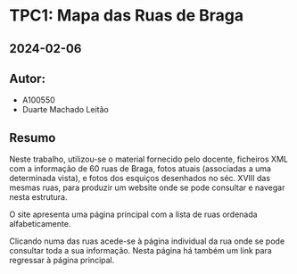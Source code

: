 # TPC1: Mapa das Ruas de Braga
## 2024-02-06

## Autor:
- A100550
- Duarte Machado Leitão

## Resumo

Neste trabalho, utilizou-se o material fornecido pelo docente, ficheiros XML com a informação de 60 ruas de Braga, fotos atuais (associadas a uma determinada vista), e fotos dos esquiços desenhados no séc. XVIII das mesmas ruas, para produzir um website onde se pode consultar e navegar nesta estrutura.

O site apresenta uma página principal com a lista de ruas ordenada alfabeticamente.

Clicando numa das ruas acede-se à página individual da rua onde se pode consultar toda a sua informação. Nesta página há também um link para regressar à página principal.